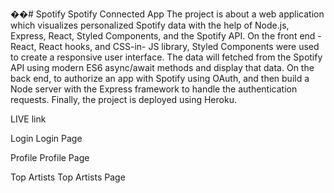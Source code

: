 ��#   S p o t i f y 
 
 Spotify Connected App
The project is about a web application which visualizes personalized Spotify data with the help of Node.js, Express, React, Styled Components, and the Spotify API. On the front end -React, React hooks, and CSS-in- JS library, Styled Components were used to create a responsive user interface. The data will fetched from the Spotify API using modern ES6 async/await methods and display that data. On the back end, to authorize an app with Spotify using OAuth, and then build a Node server with the Express framework to handle the authentication requests. Finally, the project is deployed using Heroku.

LIVE link

Login
Login Page

Profile
Profile Page

Top Artists
Top Artists Page
